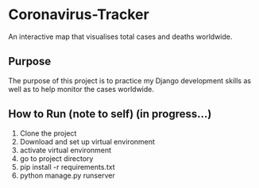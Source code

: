 # Coronavirus-Tracker
An interactive map that visualises total cases and deaths worldwide.

## Purpose
The purpose of this project is to practice my Django development skills as well as to help monitor the cases worldwide.

## How to Run (note to self) (in progress...)
1. Clone the project
2. Download and set up virtual environment
3. activate virtual environment
4. go to project directory
5. pip install -r requirements.txt
6. python manage.py runserver


